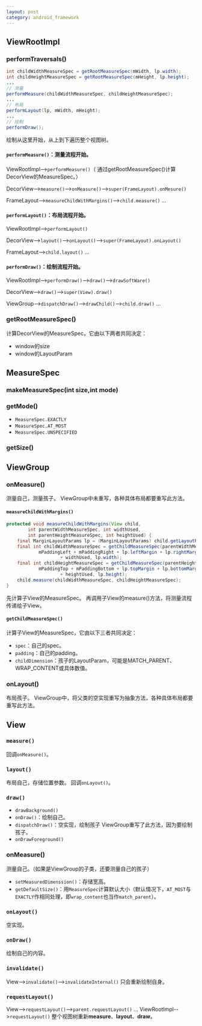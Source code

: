 ```yaml
---
layout: post
category: android_framework
---
```


## ViewRootImpl
### performTraversals()
```java
int childWidthMeasureSpec = getRootMeasureSpec(mWidth, lp.width);
int childHeightMeasureSpec = getRootMeasureSpec(mHeight, lp.height);
...
// 测量
performMeasure(childWidthMeasureSpec, childHeightMeasureSpec);
...
// 布局
performLayout(lp, mWidth, mHeight);
...
// 绘制
performDraw();
```

绘制从这里开始，从上到下遍历整个视图树。

#### `performMeasure()`：测量流程开始。

ViewRootImpl-->`performMeasure()`（ 通过getRootMeasureSpec()计算DecorView的MeasureSpec。）

DecorView-->`measure()`-->`onMeasure()`-->`super(FrameLayout).onMesure()`

FrameLayout-->`measureChildWithMargins()`-->`child.measure()`
...

#### `performLayout()`：布局流程开始。

ViewRootImpl-->`performLayout()`

DecorView-->`layout()`-->`onLayout()`-->`super(FrameLayout).onLayout()`

FrameLayout-->`child.layout()`
...

#### `performDraw()`：绘制流程开始。

ViewRootImpl-->`performDraw()`-->`draw()`-->`drawSoftWare()`

DecorView-->`draw()`-->`super(View).draw()`

ViewGroup-->`dispatchDraw()`-->`drawChild()`-->`child.draw()`
...
### getRootMeasureSpec()
计算DecorView的MeasureSpec，它由以下两者共同决定：
- window的size
- window的LayoutParam


## MeasureSpec
### makeMeasureSpec(int size,int mode)
### getMode()
- `MeasureSpec.EXACTLY`
- `MeasureSpec.AT_MOST`
- `MeasureSpec.UNSPECIFIED`

### getSize()


## ViewGroup
### onMeasure()
测量自己，测量孩子。 ViewGroup中未重写，各种具体布局都要重写此方法。
#### `measureChildWithMargins()`
```java
protected void measureChildWithMargins(View child,
        int parentWidthMeasureSpec, int widthUsed,
        int parentHeightMeasureSpec, int heightUsed) {
    final MarginLayoutParams lp = (MarginLayoutParams) child.getLayoutParams();
    final int childWidthMeasureSpec = getChildMeasureSpec(parentWidthMeasureSpec,
            mPaddingLeft + mPaddingRight + lp.leftMargin + lp.rightMargin
                    + widthUsed, lp.width);
    final int childHeightMeasureSpec = getChildMeasureSpec(parentHeightMeasureSpec,
            mPaddingTop + mPaddingBottom + lp.topMargin + lp.bottomMargin
                    + heightUsed, lp.height);
    child.measure(childWidthMeasureSpec, childHeightMeasureSpec);
}
```
先计算子View的MeasureSpec。
再调用子View的measure()方法，将测量流程传递给子View。

#### `getChildMeasureSpec()`
计算子View的MeasureSpec，它由以下三者共同决定：
- `spec`：自己的spec。
- `padding`：自己的padding。
- `childDimension`：孩子的LayoutParam，可能是MATCH_PARENT、WRAP_CONTENT或具体数值。

### onLayout()
布局孩子。
ViewGroup中，将父类的空实现重写为抽象方法，各种具体布局都要重写此方法。

## View
### `measure()`
回调`onMeasure()`。
### `layout()`
布局自己，存储位置参数。
回调`onLayout()`。
### `draw()`
- `drawBackground()`
- `onDraw()`：绘制自己。
- `dispatchDraw()`：空实现，绘制孩子
ViewGroup重写了此方法，因为要绘制孩子。
- `onDrawForeground()`

### onMeasure()
测量自己。（如果是ViewGroup的子类，还要测量自己的孩子）
- `setMeasuredDimenssion()`：存储宽高。
- `getDefaultSize()`：用`MeasureSpec`计算默认大小（默认情况下，`AT_MOST`与`EXACTLY`作相同处理，即`wrap_content`也当作`match_parent`）。

### `onLayout()`
空实现。
### `onDraw()`
绘制自己的内容。
### `invalidate()`
View-->`invalidate()`-->`invalidateInternal()`
只会重新绘制自身。
### `requestLayout()`
View-->`requestLayout()`-->`parent.requestLayout()`
...
ViewRootImpl-->`requestLayout()`
整个视图树重新**measure**、**layout**、**draw**。